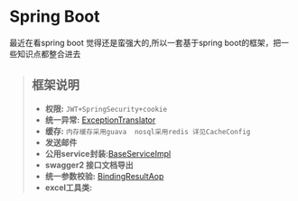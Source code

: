 # Spring Boot 
  最近在看spring boot 觉得还是蛮强大的,所以一套基于spring boot的框架，把一些知识点都整合进去
 > ## 框架说明
   > - **权限:** ```JWT+SpringSecurity+cookie```
   > - **统一异常:** [ExceptionTranslator](lcc-web/src/main/java/com/lccf/exception/ExceptionTranslator.java)
   > - **缓存:** ```内存缓存采用guava  nosql采用redis 详见CacheConfig```
   > - **发送邮件**
   > - **公用service封装:**[BaseServiceImpl](lccf-service/src/main/java/com/lccf/service/base/impl/BaseServiceImpl.java)
   > - **swagger2 接口文档导出**   
   > - **统一参数校验:**  [BindingResultAop](lcc-web/src/main/java/com/lccf/aop/BindingResultAop.java)
   > - **excel工具类:** 
 
   